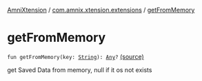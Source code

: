 [AmniXtension](../index.md) / [com.amnix.xtension.extensions](index.md) / [getFromMemory](./get-from-memory.md)

# getFromMemory

`fun getFromMemory(key: `[`String`](https://kotlinlang.org/api/latest/jvm/stdlib/kotlin/-string/index.html)`): `[`Any`](https://kotlinlang.org/api/latest/jvm/stdlib/kotlin/-any/index.html)`?` [(source)](https://github.com/AmniX/AmniXTension/tree/master/AmniXtension/src/main/java/com/amnix/xtension/extensions/GlobalExtensions.kt#L62)

get Saved Data from memory, null if it os not exists

